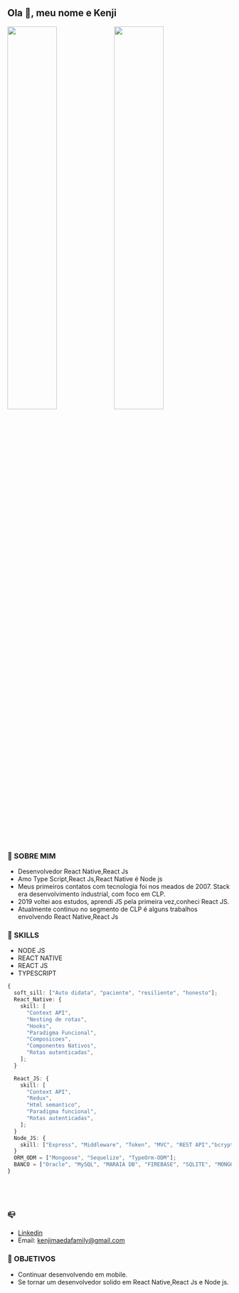 ## Ola  👋, meu nome e Kenji


<a href="https://github.com/anuraghazra/github-readme-stats">
  <img align="left" width="47%"   src="https://github-readme-stats.vercel.app/api?username=kenjimaeda54&show_icons=true&theme=radical&include_all_commits=true&hide_title=true" />
</a>
<a href="https://github.com/anuraghazra/convoychat">
  <img align="rigth" width="47%" src="https://github-readme-stats.vercel.app/api/wakatime?username=kenjimaeda&langs_count=5&hide_title=true" />
</a>


### :man: SOBRE MIM
- Desenvolvedor React Native,React Js
- Amo Type Script,React Js,React Native é  Node js
- Meus primeiros contatos com tecnologia  foi nos meados de 2007. Stack era desenvolvimento industrial, com foco em CLP.
- 2019 voltei aos estudos, aprendi JS pela primeira vez,conheci React JS. 
- Atualmente continuo no segmento de CLP é  alguns trabalhos envolvendo React Native,React Js


### :rocket: SKILLS
- NODE JS
- REACT NATIVE
- REACT JS 
- TYPESCRIPT
```typescript
{
  soft_sill: ["Auto didata", "paciente", "resiliente", "honesto"];
  React_Native: {
    skill: [
      "Context API",
      "Nesting de rotas",
      "Hooks",
      "Paradigma Funcional",
      "Composicoes",
      "Componentes Nativos",
      "Rotas autenticadas",
    ];
  }

  React_JS: {
    skill: [
      "Context API",
      "Redux",
      "Html semantico",
      "Paradigma funcional",
      "Rotas autenticadas",
    ];
  }
  Node_JS: {
    skill: ["Express", "Middleware", "Token", "MVC", "REST API","bcrypt.js"];
  }
  ORM_ODM = ["Mongoose", "Sequelize", "TypeOrm-ODM"];
  BANCO = ["Oracle", "MySQL", "MARAIA DB", "FIREBASE", "SQLITE", "MONGO DB"];
}






```

### :mailbox_closed:

- [Linkedin](https://www.linkedin.com/in/kenjimaeda1233/)
- Email: kenjimaedafamily@gmail.com

### :triangular_flag_on_post: OBJETIVOS
- Continuar desenvolvendo em mobile. 
- Se tornar um desenvolvedor solido em React Native,React Js e Node js.


